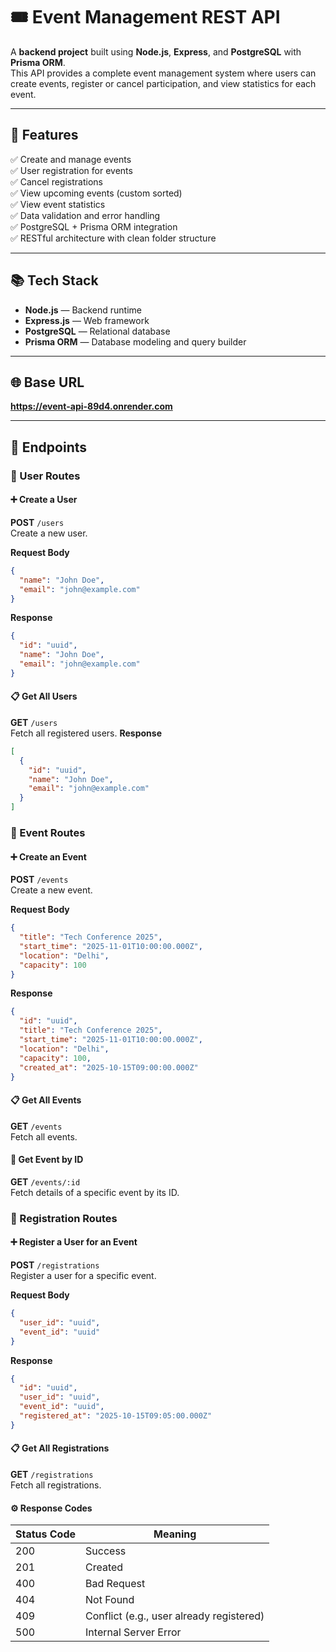 # 🎟️ Event Management REST API

A **backend project** built using **Node.js**, **Express**, and **PostgreSQL** with **Prisma ORM**.  
This API provides a complete event management system where users can create events, register or cancel participation, and view statistics for each event.

---

## 🚀 Features

✅ Create and manage events  
✅ User registration for events  
✅ Cancel registrations  
✅ View upcoming events (custom sorted)  
✅ View event statistics  
✅ Data validation and error handling  
✅ PostgreSQL + Prisma ORM integration  
✅ RESTful architecture with clean folder structure

---

## 📚 Tech Stack

- **Node.js** — Backend runtime  
- **Express.js** — Web framework  
- **PostgreSQL** — Relational database  
- **Prisma ORM** — Database modeling and query builder

---

## 🌐 Base URL
**https://event-api-89d4.onrender.com**

---

## 📘 Endpoints

### 👤 User Routes

#### ➕ Create a User
**POST** `/users`  
Create a new user.

**Request Body**
```json
{
  "name": "John Doe",
  "email": "john@example.com"
}
```
**Response**
```json
{
  "id": "uuid",
  "name": "John Doe",
  "email": "john@example.com"
}
```
#### 📋 Get All Users
**GET** `/users`  
Fetch all registered users.
**Response**
```json
[
  {
    "id": "uuid",
    "name": "John Doe",
    "email": "john@example.com"
  }
]

```



### 🎉 Event Routes

#### ➕ Create an Event
**POST** `/events`  
Create a new event.

**Request Body**
```json
{
  "title": "Tech Conference 2025",
  "start_time": "2025-11-01T10:00:00.000Z",
  "location": "Delhi",
  "capacity": 100
}

```
**Response**
```json
{
  "id": "uuid",
  "title": "Tech Conference 2025",
  "start_time": "2025-11-01T10:00:00.000Z",
  "location": "Delhi",
  "capacity": 100,
  "created_at": "2025-10-15T09:00:00.000Z"
}

```


#### 📋 Get All Events
**GET** `/events`  
Fetch all events.

#### 📘 Get Event by ID
**GET** `/events/:id`  
Fetch details of a specific event by its ID.


### 📝 Registration Routes

#### ➕ Register a User for an Event
**POST** `/registrations`  
Register a user for a specific event.

**Request Body**
```json
{
  "user_id": "uuid",
  "event_id": "uuid"
}


```
**Response**
```json
{
  "id": "uuid",
  "user_id": "uuid",
  "event_id": "uuid",
  "registered_at": "2025-10-15T09:05:00.000Z"
}


```
#### 📋 Get All Registrations
**GET** `/registrations`  
Fetch all registrations.


#### ⚙️ Response Codes
| Status Code | Meaning                              |
|------------|--------------------------------------|
| 200        | Success                              |
| 201        | Created                              |
| 400        | Bad Request                          |
| 404        | Not Found                            |
| 409        | Conflict (e.g., user already registered) |
| 500        | Internal Server Error                |



